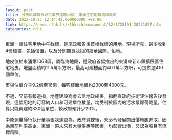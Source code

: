 ```yaml
---
layout: post
title: 分析料減辣未必令業界進取出價　東涌住宅地有流標風險
date: 2023-10-27 12:14:42.000000000 +08:00
link: https://news.rthk.hk/rthk/ch/component/k2/1725191-20231027.htm
categories: rthk
---
```


東涌一幅住宅用地中午截標，是施政報告後首幅截標的用地。現場所見，最少收到4份標書，包括信置，以及分別獨資競投的嘉華國際、恒地。

地皮位於東涌第106B區，屬臨海地段，是政府首幅推出的東涌東新市鎮擴展區住宅地皮。地盤面積約11.5萬平方呎，最高可建樓面約40.1萬平方呎，可提供逾410個單位。

市場估值介乎9.2億至16億，每呎樓面地價約2300至4000元。

不過，早前有報道指，地產建設商會去信地政總署，指翻查政府技術評估報告後發現，這幅用地的可容納人口和可建單位數量，均受制於區內的污水泵房荷載量，估算只能興建約330個單位，較政府預計少20%。

中原測量師行執行董事張競達認為，政府減辣後，未必令發展商出價轉趨進取，因為目前利率高企，東涌一帶未來有大量供應等因素，均影響出價，又認為項目有流標風險。
